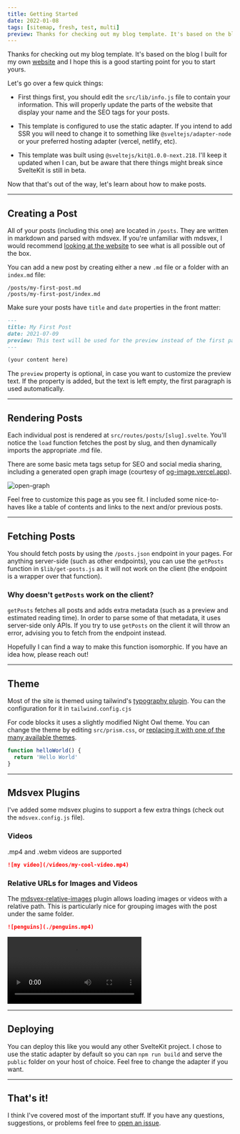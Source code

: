 ```yaml
---
title: Getting Started
date: 2022-01-08
tags: [sitemap, fresh, test, multi]
preview: Thanks for checking out my blog template. It's based on the blog I built for my own [website](https://mattjennings.io) and I hope this is a good starting point for you to start yours.
---
```

Thanks for checking out my blog template. It's based on the blog I built for my own [website](https://mattjennings.io) and I hope this is a good starting point for you to start yours.

Let's go over a few quick things:

- First things first, you should edit the `src/lib/info.js` file to contain your information. This will properly update the parts of the website that display your name and the SEO tags for your posts.

- This template is configured to use the static adapter. If you intend to add SSR you will need to change it to something like `@sveltejs/adapter-node` or your preferred hosting adapter (vercel, netlify, etc).

- This template was built using `@sveltejs/kit@1.0.0-next.218`. I'll keep it updated when I can, but be aware that there things might break since SvelteKit is still in beta.

Now that that's out of the way, let's learn about how to make posts.

---

## Creating a Post

All of your posts (including this one) are located in `/posts`. They are written in markdown and parsed with mdsvex. If you're unfamiliar with mdsvex, I would recommend [looking at the website](https://mdsvex.com/playground) to see what is all possible out of the box.

You can add a new post by creating either a new `.md` file or a folder with an `index.md` file:

```
/posts/my-first-post.md
/posts/my-first-post/index.md
```

Make sure your posts have `title` and `date` properties in the front matter:

```md
---
title: My First Post
date: 2021-07-09
preview: This text will be used for the preview instead of the first paragraph 
---

(your content here)
```

The `preview` property is optional, in case you want to customize the preview text. If the property is added, but the text is left empty, the first paragraph is used automatically.

---

## Rendering Posts

Each individual post is rendered at `src/routes/posts/[slug].svelte`. You'll notice the `load` function fetches the post by slug, and then dynamically imports the appropriate .md file.

There are some basic meta tags setup for SEO and social media sharing, including a generated open graph image (courtesy of [og-image.vercel.app](https://og-image.vercel.app)).

![open-graph](https://og-image.vercel.app/**Getting%20Started**?theme=light&md=1&fontSize=100px&images=https%3A%2F%2Fassets.vercel.com%2Fimage%2Fupload%2Ffront%2Fassets%2Fdesign%2Fhyper-color-logo.svg)

Feel free to customize this page as you see fit. I included some nice-to-haves like a table of contents and links to the next and/or previous posts.

---

## Fetching Posts

You should fetch posts by using the `/posts.json` endpoint in your pages. For anything server-side (such as other endpoints), you can use the `getPosts` function in `$lib/get-posts.js` as it will not work on the client (the endpoint is a wrapper over that function).

### Why doesn't `getPosts` work on the client?

`getPosts` fetches all posts and adds extra metadata (such as a preview and estimated reading time). In order to parse some of that metadata, it uses server-side only APIs. If you try to use `getPosts` on the client it will throw an error, advising you to fetch from the endpoint instead.

Hopefully I can find a way to make this function isomorphic. If you have an idea how, please reach out!

---

## Theme

Most of the site is themed using tailwind's [typography plugin](https://tailwindcss.com/docs/typography-plugin). You can the configuration for it in `tailwind.config.cjs`

For code blocks it uses a slightly modified Night Owl theme. You can change the theme by editing `src/prism.css`, or [replacing it with one of the many available themes](https://github.com/PrismJS/prism-themes/tree/master/themes).

```javascript
function helloWorld() {
  return 'Hello World'
}
```

---

## Mdsvex Plugins

I've added some mdsvex plugins to support a few extra things (check out the `mdsvex.config.js` file).

### Videos

.mp4 and .webm videos are supported

```md
![my video](/videos/my-cool-video.mp4)
```

### Relative URLs for Images and Videos

The [mdsvex-relative-images](https://github.com/mattjennings/mdsvex-relative-images) plugin allows loading images or videos with a relative path. This is particularly nice for grouping images with the post under the same folder.

```md
![penguins](./penguins.mp4)
```

![penguins](./penguins.mp4)

---

## Deploying

You can deploy this like you would any other SvelteKit project. I chose to use the static adapter by default so you can `npm run build` and serve the `public` folder on your host of choice. Feel free to change the adapter if you want.

---

## That's it!

I think I've covered most of the important stuff. If you have any questions, suggestions, or problems feel free to [open an issue](https://github.com/mattjennings/sveltekit-blog-template/issues).
